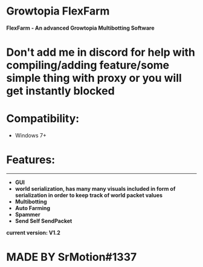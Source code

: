 # Growtopia FlexFarm
**FlexFarm - An advanced Growtopia Multibotting Software**
# **Don't add me in discord for help with compiling/adding feature/some simple thing with proxy or you will get instantly blocked**

# Compatibility:
- Windows 7+
# Features:
---------------------------------------------------------------
- **GUI**
- **world serialization, has many many visuals included in form of serialization in order to keep track of world packet values**
- **Multibotting**
- **Auto Farming**
- **Spammer**
- **Send Self SendPacket**


**current version: V1.2**
# MADE BY SrMotion#1337
